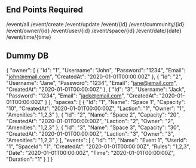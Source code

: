 ## End Points Required
/event/all
/event/create
/event/update
/event/{id}
/event/cummunity/{id}
/event/owner/{id}
/event/user/{id}
/event/space/{id}
/event/date/{date}
/event/time/{time}

## Dummy DB

{
"owner": [
{
"Id": "1",
"Username": "John",
"Password": "1234",
"Email": "john@email.com",
"CreatedAt": "2020-01-01T00:00:00Z"
},
{
"Id": "2",
"Username": "Jane",
"Password": "1234",
"Email": "jane@email.com",
"CreatedAt": "2020-01-01T00:00:00Z"
},
{
"Id": "3",
"Username": "Jack",
"Password": "1234",
"Email": "jack@email.com",
"CreatedAt": "2020-01-01T00:00:00Z"
}
],
"spaces": [
{
"Id": "1",
"Name": "Space 1",
"Capacity": "10",
"CreatedAt": "2020-01-01T00:00:00Z",
"Laction": "1",
"Owner": "1",
"Amenities": "1,2,3"
},
{
"Id": "2",
"Name": "Space 2",
"Capacity": "20",
"CreatedAt": "2020-01-01T00:00:00Z",
"Laction": "2",
"Owner": "2",
"Amenities": "1,2,3"
},
{
"Id": "3",
"Name": "Space 3",
"Capacity": "30",
"CreatedAt": "2020-01-01T00:00:00Z",
"Laction": "3",
"Owner": "3",
"Amenities": "1,2,3"
}
],
"events": [
{
"Id": "1",
"Name": "Event 1",
"UserId": "1",
"SpaceId": "1",
"CreatedAt": "2020-01-01T00:00:00Z",
"Rules": "1,2,3",
"Date": "2020-01-01T00:00:00Z",
"Time": "2020-01-01T00:00:00Z",
"Duration": "1"
}
]
}
